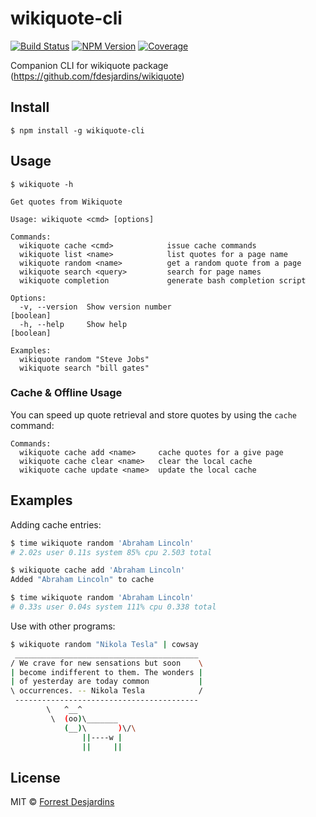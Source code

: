 # wikiquote-cli

[![Build Status][travis-image]][travis-url]
[![NPM Version][npm-image]][npm-url]
[![Coverage][coveralls-image]][coveralls-url]

Companion CLI for wikiquote package (https://github.com/fdesjardins/wikiquote)

## Install

```
$ npm install -g wikiquote-cli
```

## Usage

```
$ wikiquote -h

Get quotes from Wikiquote

Usage: wikiquote <cmd> [options]

Commands:
  wikiquote cache <cmd>            issue cache commands
  wikiquote list <name>            list quotes for a page name
  wikiquote random <name>          get a random quote from a page
  wikiquote search <query>         search for page names
  wikiquote completion             generate bash completion script

Options:
  -v, --version  Show version number                           [boolean]
  -h, --help     Show help                                     [boolean]

Examples:
  wikiquote random "Steve Jobs"
  wikiquote search "bill gates"
```

### Cache & Offline Usage

You can speed up quote retrieval and store quotes by using the `cache` command:

```
Commands:
  wikiquote cache add <name>     cache quotes for a give page
  wikiquote cache clear <name>   clear the local cache
  wikiquote cache update <name>  update the local cache
```

## Examples

Adding cache entries:

```sh
$ time wikiquote random 'Abraham Lincoln'
# 2.02s user 0.11s system 85% cpu 2.503 total

$ wikiquote cache add 'Abraham Lincoln'
Added "Abraham Lincoln" to cache

$ time wikiquote random 'Abraham Lincoln'
# 0.33s user 0.04s system 111% cpu 0.338 total
```

Use with other programs:

```sh
$ wikiquote random "Nikola Tesla" | cowsay
 _________________________________________
/ We crave for new sensations but soon    \
| become indifferent to them. The wonders |
| of yesterday are today common           |
\ occurrences. -- Nikola Tesla            /
 -----------------------------------------
        \   ^__^
         \  (oo)\_______
            (__)\       )\/\
                ||----w |
                ||     ||
```

## License

MIT © [Forrest Desjardins](https://github.com/fdesjardins)

[npm-url]: https://www.npmjs.com/package/wikiquote-cli
[npm-image]: https://img.shields.io/npm/v/wikiquote-cli.svg?style=flat
[travis-url]: https://travis-ci.org/fdesjardins/wikiquote-cli
[travis-image]: https://img.shields.io/travis/fdesjardins/wikiquote-cli.svg?style=flat
[coveralls-url]: https://coveralls.io/r/fdesjardins/wikiquote-cli
[coveralls-image]: https://img.shields.io/coveralls/fdesjardins/wikiquote-cli.svg?style=flat
